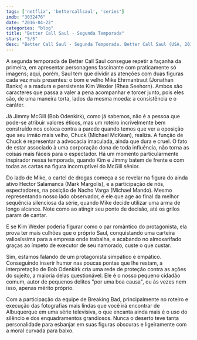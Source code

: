 ```yaml
---
tags: ['netflix', 'bettercallsaul', 'series']
imdb: "3032476"
date: "2016-04-22"
categories: "blog"
title: "Better Call Saul - Segunda Temporada"
stars: "5/5"
desc: "Better Call Saul - Segunda Temporada. Better Call Saul (USA, 2015). Dirigido por Colin Bucksey. Escrito por Vince Gilligan, Peter Gould, Gennifer Hutchison, Thomas Schnauz, Gordon Smith. Com Bob Odenkirk, Jonathan Banks, Rhea Seehorn, Patrick Fabian, Michael Mando, Michael McKean."
---
```

A segunda temporada de Better Call Saul consegue repetir a façanha da primeira, em apresentar personagens fascinante com praticamente só imagens; aqui, porém, Saul tem que dividir as atenções com duas figuras cada vez mais presentes: o bom e velho Mike Ehrmantraut (Jonathan Banks) e a madura e persistente Kim Wexler (Rhea Seehorn). Ambos são caracteres que passa a valer a pena acompanhar e torcer junto, pois eles são, de uma maneira torta, lados da mesma moeda: a consistência e o caráter.

Já Jimmy McGill (Bob Odenkirk), como já sabemos, não é a pessoa que pode-se atribuir valores éticos, mas um roteiro incrivelmente bem construído nos coloca contra a parede quando temos que ver a oposição que seu irmão mais velho, Chuck (Michael McKean), realiza. A função de Chuck é representar a advocacia imaculada, ainda que dura e cruel. O fato de estar associado à uma corporação dona de toda influência, não torna as coisas mais fáceis para o espectador. Há um momento particularmente inspirador nessa temporada, quando Kim e Jimmy batem de frente e com todas as cartas na figura incorruptível do McGill sênior.

Do lado de Mike, o cartel de drogas começa a se revelar na figura do ainda ativo Hector Salamanca (Mark Margolis), e a participação de nós, espectadores, na posição de Nacho Varga (Michael Mando). Mesmo representando nosso lado observador, é ele que age ao final da melhor sequência silenciosa da série, quando Mike decide utilizar uma arma de longo alcance. Note como ao atingir seu ponto de decisão, até os grilos param de cantar.

E se Kim Wexler poderia figurar como o par romântico do protagonista, ela prova ter mais culhões que o próprio Saul, conquistando uma carteira valiosíssima para a empresa onde trabalha, e acabando no almoxarifado graças ao ímpeto de executor de seu namorado, custe o que custar.

Sim, estamos falando de um protagonista simpático e empático. Conseguindo inserir humor nas poucas pontas que lhe restam, a interpretação de Bob Odenkirk cria uma rede de proteção contra as ações do sujeito, a maioria delas questionável. Ele é o nosso pequeno cidadão comum, autor de pequenos delitos "por uma boa causa", ou às vezes nem isso, apenas mérito próprio.

Com a participação da equipe de Breaking Bad, principalmente no roteiro e execução das fotografias mais lindas que você irá encontrar de Albuquerque em uma série televisiva, o que encanta ainda mais é o uso do silêncio e dos enquadramentos grandiosos. Nunca o deserto teve tanta personalidade para esbanjar em suas figuras obscuras e ligeiramente com a moral curvada para baixo.
